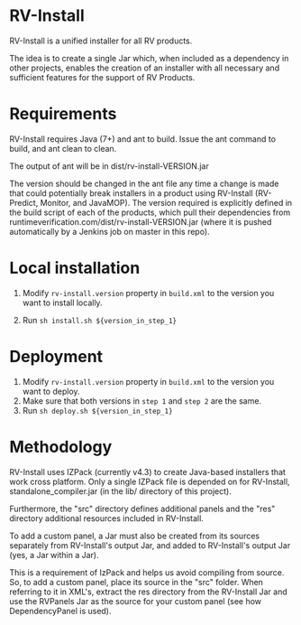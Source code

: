 # RV-Install

RV-Install is a unified installer for all RV products.

The idea is to create a single Jar which, when included as a dependency in other projects,
enables the creation of an installer with all necessary and sufficient features for the
support of RV Products.

# Requirements

RV-Install requires Java (7+) and ant to build.  Issue the ant command to build, and ant clean
to clean.

The output of ant will be in dist/rv-install-VERSION.jar

The version should be changed in the ant file any time a change is made that could potentially break
installers in a product using RV-Install (RV-Predict, Monitor, and JavaMOP).  The version required is
explicitly defined in the build script of each of the products, which pull their dependencies from
runtimeverification.com/dist/rv-install-VERSION.jar (where it is pushed automatically by a Jenkins
job on master in this repo).

# Local installation

1. Modify `rv-install.version` property in `build.xml` to the version you want to install locally.  

2. Run `sh install.sh ${version_in_step_1}`

# Deployment

1. Modify `rv-install.version` property in `build.xml` to the version you want to deploy.
2. Make sure that both versions in `step 1` and `step 2` are the same. 
3. Run `sh deploy.sh ${version_in_step_1}`

# Methodology

RV-Install uses IZPack (currently v4.3) to create Java-based installers that work
cross platform.  Only a single IZPack file is depended on for RV-Install, standalone_compiler.jar
(in the lib/ directory of this project).

Furthermore, the "src" directory defines additional panels and the "res" directory additional
resources included in RV-Install.

To add a custom panel, a Jar must also be created from its sources separately from RV-Install's output
Jar, and added to RV-Install's output Jar (yes, a Jar within a Jar).

This is a requirement of IzPack and helps us avoid compiling from source.  So, to add a custom panel, place
its source in the "src" folder.  When referring to it in XML's, extract the res directory from the RV-Install
Jar and use the RVPanels Jar as the source for your custom panel (see how DependencyPanel is used).
